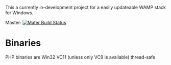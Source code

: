 This a currently in-development project for a easily updateable WAMP stack for Windows.

Master: [![Mater Build Status](https://travis-ci.org/Alorel/AloWAMP.svg?branch=master)](https://travis-ci.org/Alorel/AloWAMP)

# Binaries #

PHP binaries are Win32 VC11 (unless only VC9 is available) thread-safe